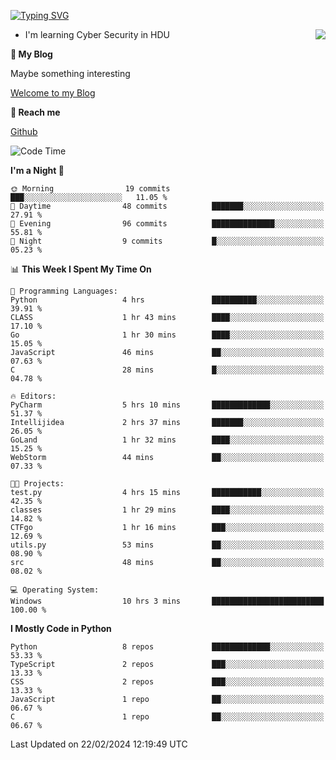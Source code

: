[![Typing SVG](https://readme-typing-svg.herokuapp.com?font=Fira+Code&pause=1000&random=false&width=450&height=60&lines=Hello+%F0%9F%91%8B%F0%9F%8F%BB;I'm+JBNRZ)](https://git.io/typing-svg)

<a href="#">
  <img align="right" src="https://github-readme-stats.vercel.app/api?username=JBNRZ&show_icons=true&bg_color=15,f2f7fd,E0EAFC" />
</a>

- I'm learning Cyber Security in HDU

 **🌱 My Blog**

Maybe something interesting

[Welcome to my Blog](https://jbnrz.com.cn/)

 **💬 Reach me** 

[Github](https://github.com/JBNRZ)


<!--START_SECTION:waka-->
![Code Time](http://img.shields.io/badge/Code%20Time-331%20hrs%2044%20mins-blue)

**I'm a Night 🦉** 

```text
🌞 Morning                19 commits          ███░░░░░░░░░░░░░░░░░░░░░░   11.05 % 
🌆 Daytime                48 commits          ███████░░░░░░░░░░░░░░░░░░   27.91 % 
🌃 Evening                96 commits          ██████████████░░░░░░░░░░░   55.81 % 
🌙 Night                  9 commits           █░░░░░░░░░░░░░░░░░░░░░░░░   05.23 % 
```


📊 **This Week I Spent My Time On** 

```text
💬 Programming Languages: 
Python                   4 hrs               ██████████░░░░░░░░░░░░░░░   39.91 % 
CLASS                    1 hr 43 mins        ████░░░░░░░░░░░░░░░░░░░░░   17.10 % 
Go                       1 hr 30 mins        ████░░░░░░░░░░░░░░░░░░░░░   15.05 % 
JavaScript               46 mins             ██░░░░░░░░░░░░░░░░░░░░░░░   07.63 % 
C                        28 mins             █░░░░░░░░░░░░░░░░░░░░░░░░   04.78 % 

🔥 Editors: 
PyCharm                  5 hrs 10 mins       █████████████░░░░░░░░░░░░   51.37 % 
Intellijidea             2 hrs 37 mins       ███████░░░░░░░░░░░░░░░░░░   26.05 % 
GoLand                   1 hr 32 mins        ████░░░░░░░░░░░░░░░░░░░░░   15.25 % 
WebStorm                 44 mins             ██░░░░░░░░░░░░░░░░░░░░░░░   07.33 % 

🐱‍💻 Projects: 
test.py                  4 hrs 15 mins       ███████████░░░░░░░░░░░░░░   42.35 % 
classes                  1 hr 29 mins        ████░░░░░░░░░░░░░░░░░░░░░   14.82 % 
CTFgo                    1 hr 16 mins        ███░░░░░░░░░░░░░░░░░░░░░░   12.69 % 
utils.py                 53 mins             ██░░░░░░░░░░░░░░░░░░░░░░░   08.90 % 
src                      48 mins             ██░░░░░░░░░░░░░░░░░░░░░░░   08.02 % 

💻 Operating System: 
Windows                  10 hrs 3 mins       █████████████████████████   100.00 % 
```

**I Mostly Code in Python** 

```text
Python                   8 repos             █████████████░░░░░░░░░░░░   53.33 % 
TypeScript               2 repos             ███░░░░░░░░░░░░░░░░░░░░░░   13.33 % 
CSS                      2 repos             ███░░░░░░░░░░░░░░░░░░░░░░   13.33 % 
JavaScript               1 repo              ██░░░░░░░░░░░░░░░░░░░░░░░   06.67 % 
C                        1 repo              ██░░░░░░░░░░░░░░░░░░░░░░░   06.67 % 
```




 Last Updated on 22/02/2024 12:19:49 UTC
<!--END_SECTION:waka-->
